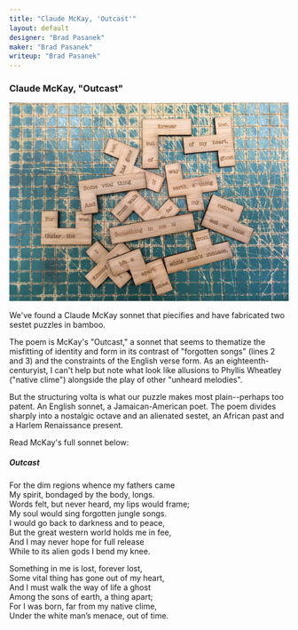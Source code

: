 ```yaml
---
title: "Claude McKay, 'Outcast'"
layout: default
designer: "Brad Pasanek"
maker: "Brad Pasanek"
writeup: "Brad Pasanek"
---
```


### Claude McKay, "Outcast"

![Sestet, McKay's "Outcast"](../images/mckay-sestet.jpg)

We've found a Claude McKay sonnet that piecifies and have fabricated two sestet puzzles in bamboo. 

The poem is McKay's "Outcast," a sonnet that seems to thematize the misfitting of identity and form in its contrast of 
"forgotten songs" (lines 2 and 3) and the constraints of the English verse form. As an eighteenth-centuryist, I can't 
help but note what look like allusions to Phyllis Wheatley ("native clime") alongside the play of other "unheard melodies".

But the structuring volta is what our puzzle makes most plain--perhaps too patent. An English sonnet, a Jamaican-American poet. 
The poem divides sharply into a nostalgic octave and an alienated sestet, 
an African past and a Harlem Renaissance present. 

Read McKay's full sonnet below: 

##### Outcast  

For the dim regions whence my fathers came  
My spirit, bondaged by the body, longs.  
Words felt, but never heard, my lips would frame;  
My soul would sing forgotten jungle songs.  
I would go back to darkness and to peace,  
But the great western world holds me in fee,  
And I may never hope for full release  
While to its alien gods I bend my knee.  

Something in me is lost, forever lost,  
Some vital thing has gone out of my heart,  
And I must walk the way of life a ghost  
Among the sons of earth, a thing apart;  
For I was born, far from my native clime,  
Under the white man’s menace, out of time.  
